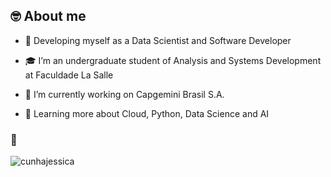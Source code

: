 

<h2 align="left">🤓 About me</h3>



- 🧐 Developing myself as a Data Scientist and Software Developer

- 🎓 I’m an undergraduate student of Analysis and Systems Development at Faculdade La Salle

- 💼 I’m currently working on Capgemini Brasil S.A.

- 🌱 Learning more about Cloud, Python, Data Science and AI

<h3 align="left">🚀</h3>
<p align="left">
</p>



<p align="left"> <img src="https://komarev.com/ghpvc/?username=cunhajessica&label=Profile%20views&color=0e75b6&style=flat" alt="cunhajessica" /> </p>














<!--
**cunhajessica/cunhajessica** is a ✨ _special_ ✨ repository because its `README.md` (this file) appears on your GitHub profile.

Here are some ideas to get you started:

- 🔭 I’m currently working on ...
- 🌱 I’m currently learning ...
- 👯 I’m looking to collaborate on ...
- 🤔 I’m looking for help with ...
- 💬 Ask me about ...
- 📫 How to reach me: ...
- 😄 Pronouns: ...
- ⚡ Fun fact: ...
-->
